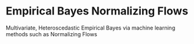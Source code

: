 # Empirical Bayes Normalizing Flows
Multivariate, Heteroscedastic Empirical Bayes via machine learning methods such as Normalizing Flows
